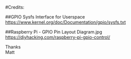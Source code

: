 #Credits:

##GPIO Sysfs Interface for Userspace
https://www.kernel.org/doc/Documentation/gpio/sysfs.txt

##Raspberry Pi - GPIO Pin Layout Diagram.jpg
https://diyhacking.com/raspberry-pi-gpio-control/

Thanks  
Matt
